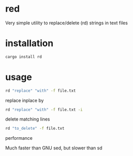 # red
Very simple utility to replace/delete (rd) strings in text files

# installation
```bash
cargo install rd
```

# usage

```bash
rd "replace" "with" -f file.txt
```

replace inplace by

```bash
rd "replace" "with" -f file.txt -i
```

delete matching lines

```bash
rd "to_delete" -f file.txt
```
performance

Much faster than GNU sed, but slower than sd

